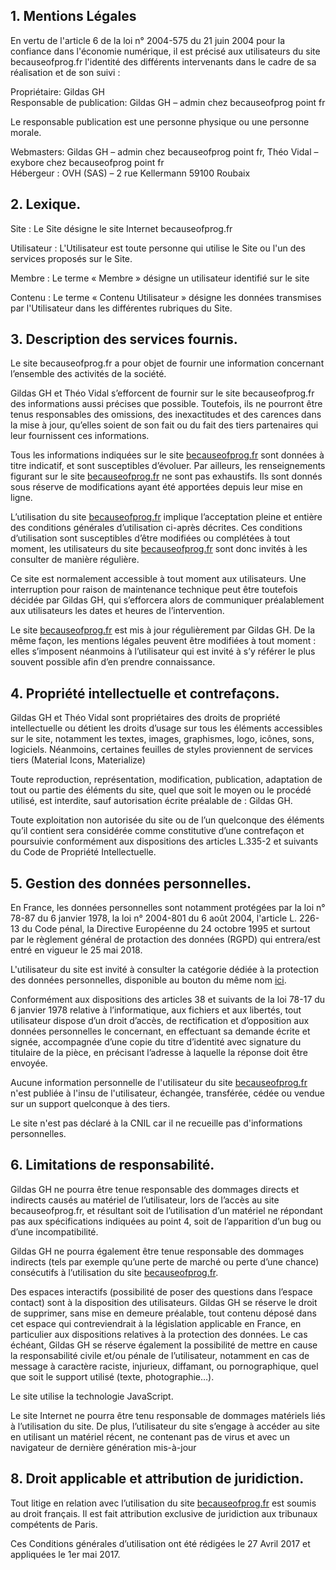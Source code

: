 ## 1\. Mentions Légales

En vertu de l'article 6 de la loi n° 2004-575 du 21 juin 2004 pour la confiance dans l'économie numérique, il est précisé aux utilisateurs du site becauseofprog.fr l'identité des différents intervenants dans le cadre de sa réalisation et de son suivi :

Propriétaire: Gildas GH  
Responsable de publication: Gildas GH – admin chez becauseofprog point fr

Le responsable publication est une personne physique ou une personne morale.

Webmasters: Gildas GH – admin chez becauseofprog point fr, Théo Vidal – exybore chez becauseofprog point fr  
Hébergeur : OVH (SAS) – 2 rue Kellermann 59100 Roubaix

## 2\. Lexique.

Site : Le Site désigne le site Internet becauseofprog.fr

Utilisateur : L'Utilisateur est toute personne qui utilise le Site ou l'un des services proposés sur le Site.

Membre : Le terme « Membre » désigne un utilisateur identifié sur le site

Contenu : Le terme « Contenu Utilisateur » désigne les données transmises par l'Utilisateur dans les différentes rubriques du Site.

## 3\. Description des services fournis.

Le site becauseofprog.fr a pour objet de fournir une information concernant l’ensemble des activités de la société.

Gildas GH et Théo Vidal s’efforcent de fournir sur le site becauseofprog.fr des informations aussi précises que possible. Toutefois, ils ne pourront être tenus responsables des omissions, des inexactitudes et des carences dans la mise à jour, qu’elles soient de son fait ou du fait des tiers partenaires qui leur fournissent ces informations.

Tous les informations indiquées sur le site [becauseofprog.fr](https://becauseofprog.fr/) sont données à titre indicatif, et sont susceptibles d’évoluer. Par ailleurs, les renseignements figurant sur le site [becauseofprog.fr](https://becauseofprog.fr/) ne sont pas exhaustifs. Ils sont donnés sous réserve de modifications ayant été apportées depuis leur mise en ligne.

L’utilisation du site [becauseofprog.fr](https://becauseofprog.fr/) implique l’acceptation pleine et entière des conditions générales d’utilisation ci-après décrites. Ces conditions d’utilisation sont susceptibles d’être modifiées ou complétées à tout moment, les utilisateurs du site [becauseofprog.fr](https://becauseofprog.fr/) sont donc invités à les consulter de manière régulière.

Ce site est normalement accessible à tout moment aux utilisateurs. Une interruption pour raison de maintenance technique peut être toutefois décidée par Gildas GH, qui s’efforcera alors de communiquer préalablement aux utilisateurs les dates et heures de l’intervention.

Le site [becauseofprog.fr](https://becauseofprog.fr/) est mis à jour régulièrement par Gildas GH. De la même façon, les mentions légales peuvent être modifiées à tout moment : elles s’imposent néanmoins à l’utilisateur qui est invité à s’y référer le plus souvent possible afin d’en prendre connaissance.

## 4\. Propriété intellectuelle et contrefaçons.

Gildas GH et Théo Vidal sont propriétaires des droits de propriété intellectuelle ou détient les droits d’usage sur tous les éléments accessibles sur le site, notamment les textes, images, graphismes, logo, icônes, sons, logiciels. Néanmoins, certaines feuilles de styles proviennent de services tiers (Material Icons, Materialize)

Toute reproduction, représentation, modification, publication, adaptation de tout ou partie des éléments du site, quel que soit le moyen ou le procédé utilisé, est interdite, sauf autorisation écrite préalable de : Gildas GH.

Toute exploitation non autorisée du site ou de l’un quelconque des éléments qu’il contient sera considérée comme constitutive d’une contrefaçon et poursuivie conformément aux dispositions des articles L.335-2 et suivants du Code de Propriété Intellectuelle.

## 5\. Gestion des données personnelles.

En France, les données personnelles sont notamment protégées par la loi n° 78-87 du 6 janvier 1978, la loi n° 2004-801 du 6 août 2004, l'article L. 226-13 du Code pénal, la Directive Européenne du 24 octobre 1995 et surtout par le règlement général de protaction des données (RGPD) qui entrera/est entré en vigueur le 25 mai 2018.

L'utilisateur du site est invité à consulter la catégorie dédiée à la protection des données personnelles, disponible au bouton du même nom [ici](/about/#cgu).

Conformément aux dispositions des articles 38 et suivants de la loi 78-17 du 6 janvier 1978 relative à l’informatique, aux fichiers et aux libertés, tout utilisateur dispose d’un droit d’accès, de rectification et d’opposition aux données personnelles le concernant, en effectuant sa demande écrite et signée, accompagnée d’une copie du titre d’identité avec signature du titulaire de la pièce, en précisant l’adresse à laquelle la réponse doit être envoyée.

Aucune information personnelle de l'utilisateur du site [becauseofprog.fr](https://becauseofprog.fr/) n'est publiée à l'insu de l'utilisateur, échangée, transférée, cédée ou vendue sur un support quelconque à des tiers.

Le site n'est pas déclaré à la CNIL car il ne recueille pas d'informations personnelles.

## 6\. Limitations de responsabilité.

Gildas GH ne pourra être tenue responsable des dommages directs et indirects causés au matériel de l’utilisateur, lors de l’accès au site becauseofprog.fr, et résultant soit de l’utilisation d’un matériel ne répondant pas aux spécifications indiquées au point 4, soit de l’apparition d’un bug ou d’une incompatibilité.

Gildas GH ne pourra également être tenue responsable des dommages indirects (tels par exemple qu’une perte de marché ou perte d’une chance) consécutifs à l’utilisation du site [becauseofprog.fr](https://becauseofprog.fr/).

Des espaces interactifs (possibilité de poser des questions dans l’espace contact) sont à la disposition des utilisateurs. Gildas GH se réserve le droit de supprimer, sans mise en demeure préalable, tout contenu déposé dans cet espace qui contreviendrait à la législation applicable en France, en particulier aux dispositions relatives à la protection des données. Le cas échéant, Gildas GH se réserve également la possibilité de mettre en cause la responsabilité civile et/ou pénale de l’utilisateur, notamment en cas de message à caractère raciste, injurieux, diffamant, ou pornographique, quel que soit le support utilisé (texte, photographie…).

Le site utilise la technologie JavaScript.

Le site Internet ne pourra être tenu responsable de dommages matériels liés à l’utilisation du site. De plus, l’utilisateur du site s’engage à accéder au site en utilisant un matériel récent, ne contenant pas de virus et avec un navigateur de dernière génération mis-à-jour

## 8\. Droit applicable et attribution de juridiction.

Tout litige en relation avec l’utilisation du site [becauseofprog.fr](https://becauseofprog.fr/) est soumis au droit français. Il est fait attribution exclusive de juridiction aux tribunaux compétents de Paris.

Ces Conditions générales d’utilisation ont été rédigées le 27 Avril 2017 et appliquées le 1er mai 2017.